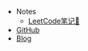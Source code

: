 * Notes
    * [LeetCode笔记📒](/_notes/leetcode/)
* [GitHub](https://github.com/Attt)
* [Blog](https://attt.github.io)